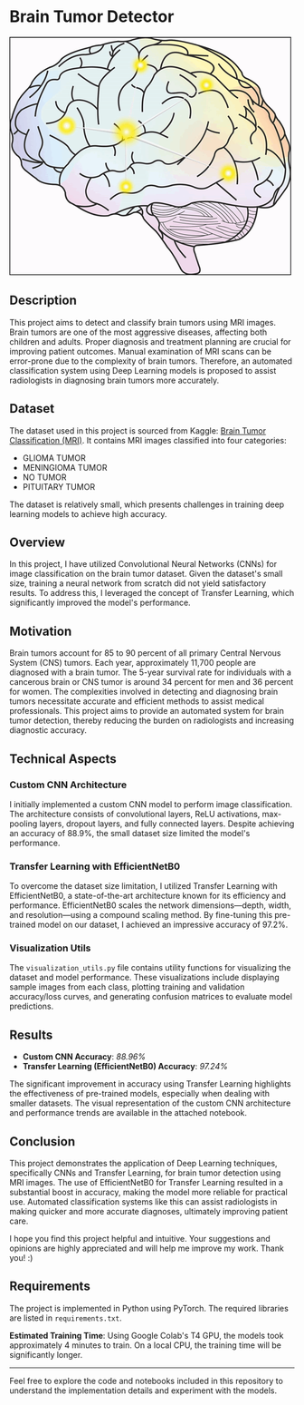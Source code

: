 # Brain Tumor Detector

![Brain Tumor Image](brain_viz/brain_img.gif)

## Description
This project aims to detect and classify brain tumors using MRI images. Brain tumors are one of the most aggressive diseases, affecting both children and adults. Proper diagnosis and treatment planning are crucial for improving patient outcomes. Manual examination of MRI scans can be error-prone due to the complexity of brain tumors. Therefore, an automated classification system using Deep Learning models is proposed to assist radiologists in diagnosing brain tumors more accurately.

## Dataset
The dataset used in this project is sourced from Kaggle: [Brain Tumor Classification (MRI)](https://www.kaggle.com/datasets/sartajbhuvaji/brain-tumor-classification-mri). It contains MRI images classified into four categories:
- GLIOMA TUMOR
- MENINGIOMA TUMOR
- NO TUMOR
- PITUITARY TUMOR

The dataset is relatively small, which presents challenges in training deep learning models to achieve high accuracy.

## Overview
In this project, I have utilized Convolutional Neural Networks (CNNs) for image classification on the brain tumor dataset. Given the dataset's small size, training a neural network from scratch did not yield satisfactory results. To address this, I leveraged the concept of Transfer Learning, which significantly improved the model's performance.

## Motivation
Brain tumors account for 85 to 90 percent of all primary Central Nervous System (CNS) tumors. Each year, approximately 11,700 people are diagnosed with a brain tumor. The 5-year survival rate for individuals with a cancerous brain or CNS tumor is around 34 percent for men and 36 percent for women. The complexities involved in detecting and diagnosing brain tumors necessitate accurate and efficient methods to assist medical professionals. This project aims to provide an automated system for brain tumor detection, thereby reducing the burden on radiologists and increasing diagnostic accuracy.

## Technical Aspects
### Custom CNN Architecture
I initially implemented a custom CNN model to perform image classification. The architecture consists of convolutional layers, ReLU activations, max-pooling layers, dropout layers, and fully connected layers. Despite achieving an accuracy of 88.9%, the small dataset size limited the model's performance.

### Transfer Learning with EfficientNetB0
To overcome the dataset size limitation, I utilized Transfer Learning with EfficientNetB0, a state-of-the-art architecture known for its efficiency and performance. EfficientNetB0 scales the network dimensions—depth, width, and resolution—using a compound scaling method. By fine-tuning this pre-trained model on our dataset, I achieved an impressive accuracy of 97.2%.

### Visualization Utils
The `visualization_utils.py` file contains utility functions for visualizing the dataset and model performance. These visualizations include displaying sample images from each class, plotting training and validation accuracy/loss curves, and generating confusion matrices to evaluate model predictions.

## Results
- **Custom CNN Accuracy**: *88.96%*
- **Transfer Learning (EfficientNetB0) Accuracy**: *97.24%*

The significant improvement in accuracy using Transfer Learning highlights the effectiveness of pre-trained models, especially when dealing with smaller datasets. The visual representation of the custom CNN architecture and performance trends are available in the attached notebook.

## Conclusion
This project demonstrates the application of Deep Learning techniques, specifically CNNs and Transfer Learning, for brain tumor detection using MRI images. The use of EfficientNetB0 for Transfer Learning resulted in a substantial boost in accuracy, making the model more reliable for practical use. Automated classification systems like this can assist radiologists in making quicker and more accurate diagnoses, ultimately improving patient care.

I hope you find this project helpful and intuitive. Your suggestions and opinions are highly appreciated and will help me improve my work. Thank you! :)

## Requirements
The project is implemented in Python using PyTorch. The required libraries are listed in `requirements.txt`.

**Estimated Training Time**: Using Google Colab's T4 GPU, the models took approximately 4 minutes to train. On a local CPU, the training time will be significantly longer.

---

Feel free to explore the code and notebooks included in this repository to understand the implementation details and experiment with the models.
